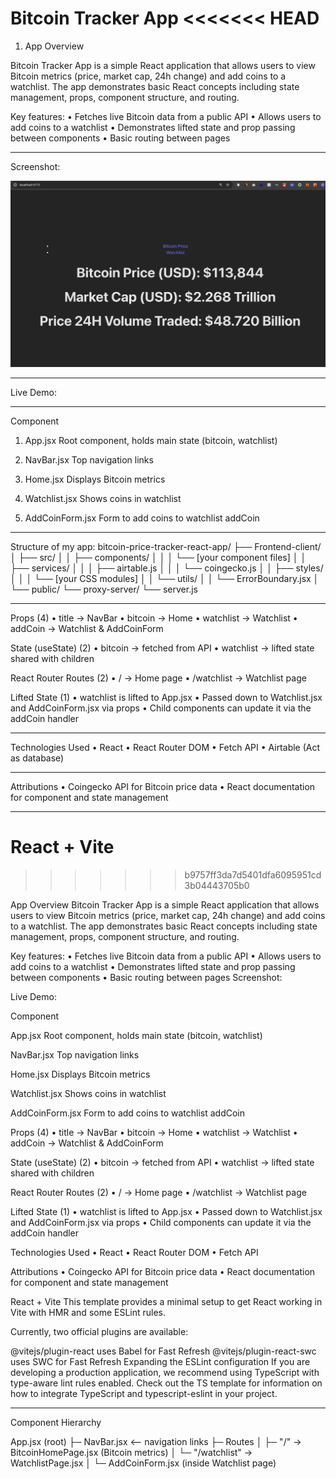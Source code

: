 Bitcoin Tracker App
<<<<<<< HEAD
=======

1. App Overview

Bitcoin Tracker App is a simple React application that allows users to view Bitcoin metrics (price, market cap, 24h change) and add coins to a watchlist. The app demonstrates basic React concepts including state management, props, component structure, and routing.

Key features:
• Fetches live Bitcoin data from a public API
• Allows users to add coins to a watchlist
• Demonstrates lifted state and prop passing between components
• Basic routing between pages

---

Screenshot:

![alt text](image.png)

---

Live Demo:

---

Component

1. App.jsx
   Root component, holds main state (bitcoin, watchlist)

2. NavBar.jsx
   Top navigation links

3. Home.jsx
   Displays Bitcoin metrics

4. Watchlist.jsx
   Shows coins in watchlist

5. AddCoinForm.jsx
   Form to add coins to watchlist
   addCoin

---------

Structure of my app:
bitcoin-price-tracker-react-app/
├── Frontend-client/
│   ├── src/
│   │   ├── components/
│   │   │   └── [your component files]
│   │   ├── services/
│   │   │   ├── airtable.js
│   │   │   └── coingecko.js
│   │   ├── styles/
│   │   │   └── [your CSS modules]
│   │   └── utils/
│   │       └── ErrorBoundary.jsx
│   └── public/
└── proxy-server/
    └── server.js

-------

Props (4)
• title → NavBar
• bitcoin → Home
• watchlist → Watchlist
• addCoin → Watchlist & AddCoinForm

State (useState) (2)
• bitcoin → fetched from API
• watchlist → lifted state shared with children

React Router Routes (2)
• / → Home page
• /watchlist → Watchlist page

Lifted State (1)
• watchlist is lifted to App.jsx
• Passed down to Watchlist.jsx and AddCoinForm.jsx via props
• Child components can update it via the addCoin handler

---

Technologies Used
• React
• React Router DOM
• Fetch API
• Airtable (Act as database)

---

Attributions
• Coingecko API for Bitcoin price data
• React documentation for component and state management

---

# React + Vite

> > > > > > > b9757ff3da7d5401dfa6095951cd3b04443705b0

App Overview
Bitcoin Tracker App is a simple React application that allows users to view Bitcoin metrics (price, market cap, 24h change) and add coins to a watchlist. The app demonstrates basic React concepts including state management, props, component structure, and routing.

Key features: • Fetches live Bitcoin data from a public API • Allows users to add coins to a watchlist • Demonstrates lifted state and prop passing between components • Basic routing between pages
Screenshot:

Live Demo:

Component

App.jsx Root component, holds main state (bitcoin, watchlist)

NavBar.jsx Top navigation links

Home.jsx Displays Bitcoin metrics

Watchlist.jsx Shows coins in watchlist

AddCoinForm.jsx Form to add coins to watchlist addCoin

Props (4) • title → NavBar • bitcoin → Home • watchlist → Watchlist • addCoin → Watchlist & AddCoinForm

State (useState) (2) • bitcoin → fetched from API • watchlist → lifted state shared with children

React Router Routes (2) • / → Home page • /watchlist → Watchlist page

Lifted State (1) • watchlist is lifted to App.jsx • Passed down to Watchlist.jsx and AddCoinForm.jsx via props • Child components can update it via the addCoin handler

Technologies Used • React • React Router DOM • Fetch API

Attributions • Coingecko API for Bitcoin price data • React documentation for component and state management

React + Vite
This template provides a minimal setup to get React working in Vite with HMR and some ESLint rules.

Currently, two official plugins are available:

@vitejs/plugin-react uses Babel for Fast Refresh
@vitejs/plugin-react-swc uses SWC for Fast Refresh
Expanding the ESLint configuration
If you are developing a production application, we recommend using TypeScript with type-aware lint rules enabled. Check out the TS template for information on how to integrate TypeScript and typescript-eslint in your project.

---

Component Hierarchy

App.jsx (root)
├─ NavBar.jsx <-- navigation links
├─ Routes
│ ├─ "/" → BitcoinHomePage.jsx (Bitcoin metrics)
│ └─ "/watchlist" → WatchlistPage.jsx
│ └─ AddCoinForm.jsx (inside Watchlist page)
